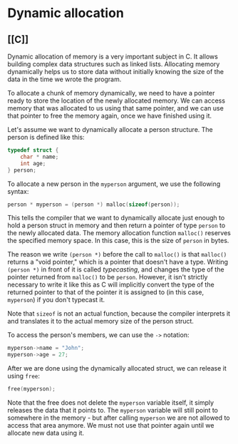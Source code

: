 # Dynamic allocation
[[C]]
---

Dynamic allocation of memory is a very important subject in C. It allows building complex data structures such as linked lists. Allocating memory dynamically helps us to store data without initially knowing the size of the data in the time we wrote the program.

To allocate a chunk of memory dynamically, we need to have a pointer ready to store the location of the newly allocated memory. We can access memory that was allocated to us using that same pointer, and we can use that pointer to free the memory again, once we have finished using it.

Let's assume we want to dynamically allocate a person structure. The person is defined like this:

```c
typedef struct {
    char * name;
    int age;
} person;
```

To allocate a new person in the `myperson` argument, we use the following syntax:

```c
person * myperson = (person *) malloc(sizeof(person));
```

This tells the compiler that we want to dynamically allocate just enough to hold a person struct in memory and then return a pointer of type `person` to the newly allocated data. The memory allocation function `malloc()` reserves the specified memory space. In this case, this is the size of `person` in bytes.

The reason we write `(person *)` before the call to `malloc()` is that `malloc()` returns a "void pointer," which is a pointer that doesn't have a type. Writing `(person *)` in front of it is called _typecasting_, and changes the type of the pointer returned from `malloc()` to be `person`. However, it isn't strictly necessary to write it like this as C will implicitly convert the type of the returned pointer to that of the pointer it is assigned to (in this case, `myperson`) if you don't typecast it.

Note that `sizeof` is not an actual function, because the compiler interprets it and translates it to the actual memory size of the person struct.

To access the person's members, we can use the `->` notation:

```c
myperson->name = "John";
myperson->age = 27;
```

After we are done using the dynamically allocated struct, we can release it using `free`:

```c
free(myperson);
```

Note that the free does not delete the `myperson` variable itself, it simply releases the data that it points to. The `myperson` variable will still point to somewhere in the memory - but after calling `myperson` we are not allowed to access that area anymore. We must not use that pointer again until we allocate new data using it.